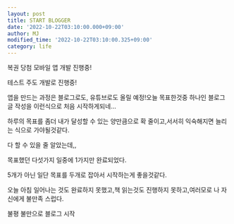```yaml
---
layout: post
title: START BLOGGER
date: '2022-10-22T03:10:00.000+09:00'
author: MJ
modified_time: '2022-10-22T03:10:00.325+09:00'
category: life
---
```


복권 당첨 모바일 앱 개발 진행중!  

테스트 주도 개발로 진행중!  

앱을 만드는 과정은 블로그로도, 유튜브로도 올릴 예정!오늘 목표한것중 하나인 블로그 글 작성을 이런식으로 처음 시작하게되네...  

하루의 목표를 좀더 내가 달성할 수 있는 양만큼으로 확 줄이고,서서히 익숙해지면 늘리는 식으로 가야될것같다.  

다 할 수 있을 줄 알았는데,,  

목표했던 다섯가지 일중에 1가지만 완료되었다.  

5개가 아닌 일단 목표를 두개로 잡아서 시작하는게 좋을것같다.  

오늘 아침 일어나는 것도 완료하지 못했고,책 읽는것도 진행하지 못하고,여러모로 나 자신에게 불만족 스럽다.  

불평 불만으로 블로그 시작  
